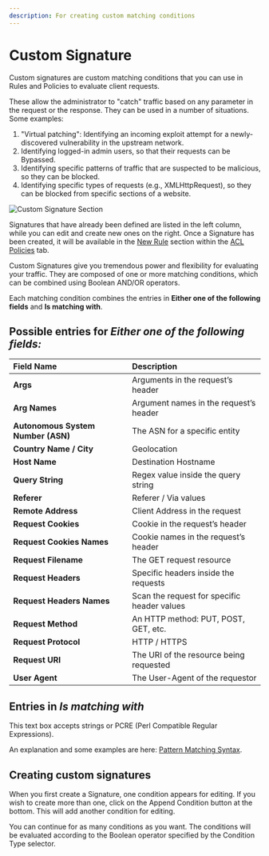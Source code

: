 ```yaml
---
description: For creating custom matching conditions
---
```


# Custom Signature

Custom signatures are custom matching conditions that you can use in Rules and Policies to evaluate client requests.

These allow the administrator to "catch" traffic based on any parameter in the request or the response. They can be used in a number of situations. Some examples:

1. "Virtual patching": Identifying an incoming exploit attempt for a newly-discovered vulnerability in the upstream network.
2. Identifying logged-in admin users, so that their requests can be Bypassed. 
3. Identifying specific patterns of traffic that are suspected to be malicious, so they can be blocked.
4. Identifying specific types of requests \(e.g., XMLHttpRequest\), so they can be blocked from specific sections of a website.

![Custom Signature Section](https://lh3.googleusercontent.com/CWdMkganKGSKsl8_KtpvIhqEgiCIFHC6YFVxfw4rBolpXQzhZUk3Dew5Tbb9mf6wfQHWpuVVS9Btn3jRDdqd5ElFB_2LYwGZAcWlehRCUnBurvmNZFzq2MgQLrWGplacAjgYz6bP)

Signatures that have already been defined are listed in the left column, while you can edit and create new ones on the right. Once a Signature has been created, it will be available in the [New Rule](acl-policies.md#creating-a-new-rule) section within the [ACL Policies](acl-policies.md) tab. 

Custom Signatures give you tremendous power and flexibility for evaluating your traffic. They are composed of one or more matching conditions, which can be combined using Boolean AND/OR operators. 

Each matching condition combines the entries in **Either one of the following fields** and **Is matching with**.

## Possible entries for _Either one of the following fields:_ 

| Field Name  | Description |
| :--- | :--- |
| **Args** | Arguments in the request’s header |
| **Arg Names**  | Argument names in the request’s header |
| **Autonomous System Number \(ASN\)**  | The ASN for a specific entity |
| **Country Name / City** | Geolocation  |
| **Host Name**  | Destination Hostname |
| **Query String** | Regex value inside the query string |
| **Referer** | Referer / Via values |
| **Remote Address** | Client Address in the request |
| **Request Cookies**  | Cookie in the request’s header |
| **Request Cookies Names**  | Cookie names in the request’s header |
| **Request Filename**  | The GET request resource |
| **Request Headers** | Specific headers inside the requests |
| **Request Headers Names**  | Scan the request for specific header values |
| **Request Method**  |  An HTTP method: PUT, POST, GET, etc. |
| **Request Protocol**  | HTTP / HTTPS |
| **Request URI** | The URI of the resource being requested  |
| **User Agent** | The User-Agent of the requestor |

## Entries in _Is matching with_

This text box accepts strings or PCRE \(Perl Compatible Regular Expressions\). 

An explanation and some examples are here: [Pattern Matching Syntax](../../../reference-information-1/pattern-samples.md). 

## Creating custom signatures

When you first create a Signature, one condition appears for editing. If you wish to create more than one, click on the Append Condition button at the bottom. This will add another condition for editing. 

You can continue for as many conditions as you want. The conditions will be evaluated according to the Boolean operator specified by the Condition Type selector. 

